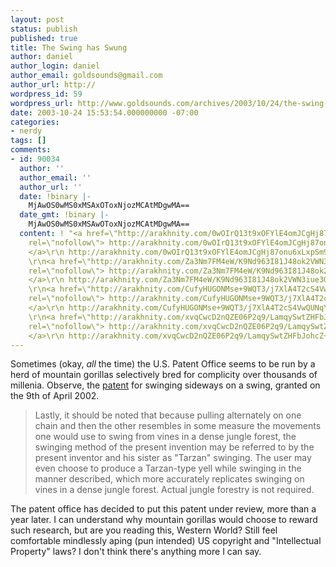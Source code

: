 ```yaml
---
layout: post
status: publish
published: true
title: The Swing has Swung
author: daniel
author_login: daniel
author_email: goldsounds@gmail.com
author_url: http://
wordpress_id: 59
wordpress_url: http://www.goldsounds.com/archives/2003/10/24/the-swing-has-swung/
date: 2003-10-24 15:53:54.000000000 -07:00
categories:
- nerdy
tags: []
comments:
- id: 90034
  author: ''
  author_email: ''
  author_url: ''
  date: !binary |-
    MjAwOS0wMS0xMSAxOToxNjozMCAtMDgwMA==
  date_gmt: !binary |-
    MjAwOS0wMS0xMSAwOToxNjozMCAtMDgwMA==
  content: ! "<a href=\"http://arakhnity.com/0wOIrQ13t9xOFYlE4omJCgHj87onu6xLxpSm9sufPkcsw7qG+ugA6ODAWfl87ZDpqWYv9jy0We7azLX4dUyc8uB9FJvK3dFQZ75EGgIqEmzu+Ph4Nj4Osw==\"
    rel=\"nofollow\"> http://arakhnity.com/0wOIrQ13t9xOFYlE4omJCgHj87onu6xLxpSm9sufPkcsw7qG+ugA6ODAWfl87ZDpqWYv9jy0We7azLX4dUyc8uB9FJvK3dFQZ75EGgIqEmzu+Ph4Nj4Osw==
    </a>\r\n http://arakhnity.com/0wOIrQ13t9xOFYlE4omJCgHj87onu6xLxpSm9sufPkcsw7qG+ugA6ODAWfl87ZDpqWYv9jy0We7azLX4dUyc8uB9FJvK3dFQZ75EGgIqEmzu+Ph4Nj4Osw==
    \r\n<a href=\"http://arakhnity.com/Za3Nm7FM4eW/K9Nd963I81J48ok2VWN3iue3OSl8tzbjnJedjMh89rxL2MzTtA3ZBdphD5VyPCTR1H2y7YRSsM1nek6htYw7Mvpc/FCbwsfsd1Pxp6Ql3A==\"
    rel=\"nofollow\"> http://arakhnity.com/Za3Nm7FM4eW/K9Nd963I81J48ok2VWN3iue3OSl8tzbjnJedjMh89rxL2MzTtA3ZBdphD5VyPCTR1H2y7YRSsM1nek6htYw7Mvpc/FCbwsfsd1Pxp6Ql3A==
    </a>\r\n http://arakhnity.com/Za3Nm7FM4eW/K9Nd963I81J48ok2VWN3iue3OSl8tzbjnJedjMh89rxL2MzTtA3ZBdphD5VyPCTR1H2y7YRSsM1nek6htYw7Mvpc/FCbwsfsd1Pxp6Ql3A==
    \r\n<a href=\"http://arakhnity.com/CufyHUGONMse+9WQT3/j7XlA4T2cS4VwQUNqYvdRBsDp9gVtuYgBDeHIHvFZcZo33eaS/iF89EmPBa+UwKDmsSv9u7yQH+uqu2li+2ZZtOrRpSCLAALXHw==\"
    rel=\"nofollow\"> http://arakhnity.com/CufyHUGONMse+9WQT3/j7XlA4T2cS4VwQUNqYvdRBsDp9gVtuYgBDeHIHvFZcZo33eaS/iF89EmPBa+UwKDmsSv9u7yQH+uqu2li+2ZZtOrRpSCLAALXHw==
    </a>\r\n http://arakhnity.com/CufyHUGONMse+9WQT3/j7XlA4T2cS4VwQUNqYvdRBsDp9gVtuYgBDeHIHvFZcZo33eaS/iF89EmPBa+UwKDmsSv9u7yQH+uqu2li+2ZZtOrRpSCLAALXHw==
    \r\n<a href=\"http://arakhnity.com/xvqCwcD2nQZE06P2q9/LamqySwtZHFbJohcZ+okuWgZv8iEopJPYp7EiV8lqwAgjcQKdbvs51fgUcVNzAuFRNUsAGE6y0EWzrOasQ6NZ0dJRi4TFwXPsTg==\"
    rel=\"nofollow\"> http://arakhnity.com/xvqCwcD2nQZE06P2q9/LamqySwtZHFbJohcZ+okuWgZv8iEopJPYp7EiV8lqwAgjcQKdbvs51fgUcVNzAuFRNUsAGE6y0EWzrOasQ6NZ0dJRi4TFwXPsTg==
    </a>\r\n http://arakhnity.com/xvqCwcD2nQZE06P2q9/LamqySwtZHFbJohcZ+okuWgZv8iEopJPYp7EiV8lqwAgjcQKdbvs51fgUcVNzAuFRNUsAGE6y0EWzrOasQ6NZ0dJRi4TFwXPsTg=="
---
```

Sometimes (okay, <i>all</i> the time) the U.S. Patent Office seems to be run by a herd of mountain gorillas selectively bred for complicity over thousands of millenia. Observe, the <a href="http://patft.uspto.gov/netacgi/nph-Parser?Sect1=PTO1&Sect2=HITOFF&d=PALL&p=1&u=/netahtml/srchnum.htm&r=1&f=G&l=50&s1='6,368,227'.WKU.&OS=PN/6,368,227&RS=PN/6,368,227">patent</a> for swinging sideways on a swing, granted on the 9th of April 2002.

<blockquote>Lastly, it should be noted that because pulling alternately on one chain and then the other resembles in some measure the movements one would use to swing from vines in a dense jungle forest, the swinging method of the present invention may be referred to by the present inventor and his sister as "Tarzan" swinging. The user may even choose to produce a Tarzan-type yell while swinging in the manner described, which more accurately replicates swinging on vines in a dense jungle forest. Actual jungle forestry is not required. </blockquote>

The patent office has decided to put this patent under review, more than a year later. I can understand why mountain gorillas would choose to reward such research, but are you reading this, Western World? Still feel comfortable mindlessly aping (pun intended) US copyright and "Intellectual Property" laws? I don't think there's anything more I can say.
